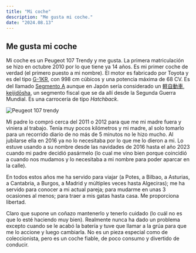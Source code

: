 ```yaml
---
title: "Mi coche"
description: "Me gusta mi coche."
date: "2024.08.13"
---
```


## Me gusta mi coche

Mi coche es un Peugeot 107 Trendy y me gusta.
La primera matriculación se hizo en octubre 2010 por lo que tiene ya 14 años. Es mi primer coche de verdad (el primero puesto a mi nombre). El motor es fabricado por Toyota y es del tipo [G-1KR](https://en.wikipedia.org/wiki/Toyota_KR_engine), con 998 cm cúbicos y una potencia máxima de 68 CV. Es del llamado [Segmento A](https://es.wikipedia.org/wiki/Segmento_A) aunque en Japón sería considerado un [軽自動車, keijidōsha](https://es.wikipedia.org/wiki/Kei_car), un segmento fiscal que se da allí desde la Segunda Guerra Mundial. Es una carrocería de tipo _Hatchback_.

![Peugeot 107 trendy](/static/Peugeot-107.jpeg)

Mi padre lo compró cerca del 2011 o 2012 para que me mi madre fuera y viniera al trabajo. Tenía muy pocos kilómetros y mi madre, al solo tomarlo para un recorrido diario de no más de 5 minutos no le hizo mucho. Al jubilarse ella en 2016 ya no lo necesitaba por lo que me lo dieron a mi. Lo estuve usando a su nombre desde las navidades de 2016 hasta el año 2023 cuando mi padre decidió pasármelo (lo cual me vino bien porque coincidió a cuando nos mudamos y lo necesitaba a mi nombre para poder aparcar en la calle).

En todos estos años me ha servido para viajar (a Potes, a Bilbao, a Asturias, a Cantabria, a Burgos, a Madrid y múltiples veces hasta Algeciras); me ha servido para conocer a mi actual pareja; para mudarme en unas 3 ocasiones al menos; para traer a mis gatas hasta casa. Me proporciona libertad.

Claro que supone un coñazo mantenerlo y tenerlo cuidado (lo cuál no es que lo esté haciendo muy bien).
Realmente nunca ha dado un problema excepto cuando se le acabó la batería y tuve que llamar a la grúa para que me lo accione y luego cambiarla.
No es un pieza especial como de coleccionista, pero es un coche fiable, de poco consumo y divertido de conducir.